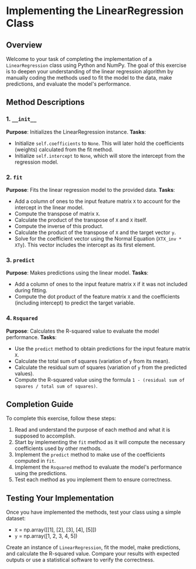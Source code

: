 # Implementing the LinearRegression Class

## Overview
Welcome to your task of completing the implementation of a `LinearRegression` class using Python and NumPy. The goal of this exercise is to deepen your understanding of the linear regression algorithm by manually coding the methods used to fit the model to the data, make predictions, and evaluate the model's performance.

## Method Descriptions

### 1. `__init__`
**Purpose**: Initializes the LinearRegression instance.
**Tasks**:
  - Initialize `self.coefficients` to `None`. This will later hold the coefficients (weights) calculated from the fit method.
  - Initialize `self.intercept` to `None`, which will store the intercept from the regression model.

### 2. `fit`
**Purpose**: Fits the linear regression model to the provided data.
**Tasks**:
  - Add a column of ones to the input feature matrix `X` to account for the intercept in the linear model.
  - Compute the transpose of matrix `X`.
  - Calculate the product of the transpose of `X` and `X` itself.
  - Compute the inverse of this product.
  - Calculate the product of the transpose of `X` and the target vector `y`.
  - Solve for the coefficient vector using the Normal Equation (`XTX_inv * XTy`). This vector includes the intercept as its first element.

### 3. `predict`
**Purpose**: Makes predictions using the linear model.
**Tasks**:
  - Add a column of ones to the input feature matrix `X` if it was not included during fitting.
  - Compute the dot product of the feature matrix `X` and the coefficients (including intercept) to predict the target variable.

### 4. `Rsquared`
**Purpose**: Calculates the R-squared value to evaluate the model performance.
**Tasks**:
  - Use the `predict` method to obtain predictions for the input feature matrix `X`.
  - Calculate the total sum of squares (variation of `y` from its mean).
  - Calculate the residual sum of squares (variation of `y` from the predicted values).
  - Compute the R-squared value using the formula `1 - (residual sum of squares / total sum of squares)`.

## Completion Guide
To complete this exercise, follow these steps:
1. Read and understand the purpose of each method and what it is supposed to accomplish.
2. Start by implementing the `fit` method as it will compute the necessary coefficients used by other methods.
3. Implement the `predict` method to make use of the coefficients computed in `fit`.
4. Implement the `Rsquared` method to evaluate the model's performance using the predictions.
5. Test each method as you implement them to ensure correctness.

## Testing Your Implementation
Once you have implemented the methods, test your class using a simple dataset:
- `X` = np.array([[1], [2], [3], [4], [5]])
- `y` = np.array([1, 2, 3, 4, 5])

Create an instance of `LinearRegression`, fit the model, make predictions, and calculate the R-squared value. Compare your results with expected outputs or use a statistical software to verify the correctness.

